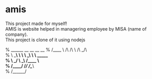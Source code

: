  # amis
This project made for myself!  
AMIS is website helped in managering employee by MISA (name of company).  
This project is clone of it using nodejs
 
  
%  ______      __  __     __   __
% /\____  \   /\ \/\ \   /\ \_/\ \
% \ \___\  \  \ \ \_\ \  \ \_____ \
%  \ \_____/   \ \_____\  \/____ \ \
%   \/____/     \/_____/    /\____\ \
%                           \/______/
                             
